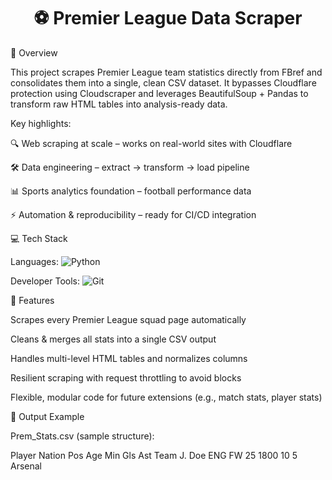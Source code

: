 <h1 align="center">⚽ Premier League Data Scraper</h1>

📖 Overview

This project scrapes Premier League team statistics directly from FBref
 and consolidates them into a single, clean CSV dataset. It bypasses Cloudflare protection using Cloudscraper and leverages BeautifulSoup + Pandas to transform raw HTML tables into analysis-ready data.



Key highlights:

🔍 Web scraping at scale – works on real-world sites with Cloudflare

🛠 Data engineering – extract → transform → load pipeline

📊 Sports analytics foundation – football performance data

⚡ Automation & reproducibility – ready for CI/CD integration



💻 Tech Stack

Languages:
![Python](https://img.shields.io/badge/python-%233776AB.svg?style=for-the-badge&logo=python&logoColor=white) 

Developer Tools:
![Git](https://img.shields.io/badge/git-%23F05033.svg?style=for-the-badge&logo=git&logoColor=white)



🚀 Features

Scrapes every Premier League squad page automatically

Cleans & merges all stats into a single CSV output

Handles multi-level HTML tables and normalizes columns

Resilient scraping with request throttling to avoid blocks

Flexible, modular code for future extensions (e.g., match stats, player stats)



📂 Output Example

Prem_Stats.csv (sample structure):

Player	Nation	Pos	Age	Min	Gls	Ast	Team
J. Doe	ENG	FW	25	1800	10	5	Arsenal
